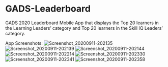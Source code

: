 # GADS-Leaderboard
GADS 2020 Leaderboard Mobile App that displays the Top 20 learners in the Learning Leaders’ category and Top 20 learners in the Skill IQ Leaders’ category.

App Screenshots:
![Screenshot_20200911-202135](https://user-images.githubusercontent.com/49587651/92955616-286c7d80-f46e-11ea-857a-de288a0665d0.jpg)
![Screenshot_20200911-202139](https://user-images.githubusercontent.com/49587651/92955620-2a364100-f46e-11ea-82fd-9530d55bc7ac.jpg)
![Screenshot_20200911-202144](https://user-images.githubusercontent.com/49587651/92955621-2aced780-f46e-11ea-9883-650d4d14a407.jpg)
![Screenshot_20200911-202214](https://user-images.githubusercontent.com/49587651/92955626-2c000480-f46e-11ea-8519-45943c4038c5.jpg)
![Screenshot_20200911-202330](https://user-images.githubusercontent.com/49587651/92955627-2c989b00-f46e-11ea-9ec3-9b6d694ab7c1.jpg)
![Screenshot_20200911-202341](https://user-images.githubusercontent.com/49587651/92955629-2dc9c800-f46e-11ea-8ef2-b5a3bff5fd44.jpg)
![Screenshot_20200911-202358](https://user-images.githubusercontent.com/49587651/92955631-2e625e80-f46e-11ea-847d-5b144d34c753.jpg)
